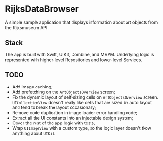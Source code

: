 # RijksDataBrowser

A simple sample application that displays information about art objects from the Rijksmuseum API.  

## Stack

The app is built with Swift, UIKit, Combine, and MVVM. Underlying logic is represented with higher-level Repositories and lower-level Services.  

## TODO
 - Add image caching;
 - Add prefetching on the `ArtObjectsOverview` screen;
 - Fix the dynamic layout of self-sizing cells on `ArtObjectsOverview` screen. `UICollectionView` doesn't really like cells that are sized by auto layout and tend to break the layout occasionally;
 - Remove code duplication in image loader error handling code;
 - Extract all the UI constants into an injectable design system;
 - Cover the rest of the app logic with tests;
 - Wrap `UIImageView` with a custom type, so the logic layer doesn't tkow anything about `UIKit`.
